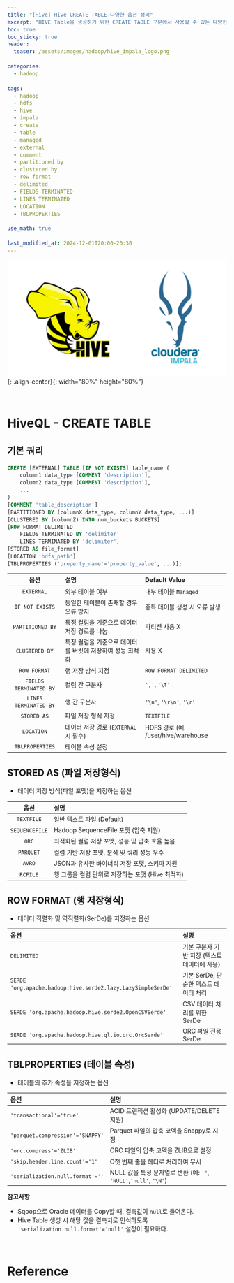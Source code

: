 ```yaml
---
title: "[Hive] Hive CREATE TABLE 다양한 옵션 정리"
excerpt: "HIVE Table을 생성하기 위한 CREATE TABLE 구문에서 사용할 수 있는 다양한 옵션들에 대해 알아보자."
toc: true
toc_sticky: true
header:
  teaser: /assets/images/hadoop/hive_impala_logo.png

categories:
  - hadoop

tags:
  - hadoop
  - hdfs
  - hive
  - impala
  - create
  - table
  - managed
  - external
  - comment
  - partitioned by
  - clustered by
  - row format
  - delimited
  - FIELDS TERMINATED
  - LINES TERMINATED
  - LOCATION
  - TBLPROPERTIES

use_math: true

last_modified_at: 2024-12-01T20:00-20:30
---
```


![png](/assets/images/hadoop/hive_impala_logo.png){: .align-center}{: width="80%" height="80%"}  

<br/>  

# HiveQL - CREATE TABLE 

## 기본 쿼리

```sql
CREATE [EXTERNAL] TABLE [IF NOT EXISTS] table_name (
    column1 data_type [COMMENT 'description'],
    column2 data_type [COMMENT 'description'],
    ...
)
[COMMENT 'table_description']
[PARTITIONED BY (columnX data_type, columnY data_type, ...)]
[CLUSTERED BY (columnZ) INTO num_buckets BUCKETS]
[ROW FORMAT DELIMITED
    FIELDS TERMINATED BY 'delimiter'
    LINES TERMINATED BY 'delimiter']
[STORED AS file_format]
[LOCATION 'hdfs_path']
[TBLPROPERTIES ('property_name'='property_value', ...)];
```


|옵션|설명|Default Value|
|:---:|:---|:---|
|`EXTERNAL`|외부 테이블 여부|내부 테이블 `Managed`|
|`IF NOT EXISTS`|동일한 테이블이 존재할 경우 오류 방지|중복 테이블 생성 시 오류 발생|
|`PARTITIONED BY`|특정 컬럼을 기준으로 데이터 저장 경로를 나눔|파티션 사용 X|
|`CLUSTERED BY`|특정 컬럼을 기준으로 데이터를 버킷에 저장하여 성능 최적화|사용 X|
|`ROW FORMAT`|행 저장 방식 지정|`ROW FORMAT DELIMITED`|
|`FIELDS TERMINATED BY`|컬럼 간 구분자|`','`, `'\t'`|  
|`LINES TERMINATED BY`|행 간 구분자|`'\n'`, `'\r\n'`, `'\r'`|
|`STORED AS`|파일 저장 형식 지정|`TEXTFILE`|
|`LOCATION`|데이터 저장 경로 (`EXTERNAL`시 필수)|HDFS 경로 (예: /user/hive/warehouse|
|`TBLPROPERTIES`|테이블 속성 설정| |

## STORED AS (파일 저장형식)  

- 데이터 저장 방식(파일 포맷)을 지정하는 옵션  

|옵션|설명|
|:---:|:---|
|`TEXTFILE`|일반 텍스트 파일 (Default)|
|`SEQUENCEFILE`|Hadoop SequenceFile 포맷 (압축 지원)|
|`ORC`|최적화된 컬럼 저장 포맷, 성능 및 압축 효율 높음|
|`PARQUET`|컬럼 기반 저장 포맷, 분석 및 쿼리 성능 우수|
|`AVRO`|JSON과 유사한 바이너리 저장 포맷, 스키마 지원|
|`RCFILE`|행 그룹을 컬럼 단위로 저장하는 포맷 (Hive 최적화)|


## ROW FORMAT (행 저장형식)

- 데이터 직렬화 및 역직렬화(SerDe)를 지정하는 옵션

|옵션|설명|
|:---|:---|
|`DELIMITED`|기본 구분자 기반 저장 (텍스트 데이터에 사용)|
|`SERDE 'org.apache.hadoop.hive.serde2.lazy.LazySimpleSerDe'`|기본 SerDe, 단순한 텍스트 데이터 처리|
|`SERDE 'org.apache.hadoop.hive.serde2.OpenCSVSerde'`|CSV 데이터 처리를 위한 SerDe|
|`SERDE 'org.apache.hadoop.hive.ql.io.orc.OrcSerde'`|ORC 파일 전용 SerDe|

	
## TBLPROPERTIES (테이블 속성)

- 테이블의 추가 속성을 지정하는 옵션  

|옵션|설명|
|:---|:---|
|`'transactional'='true'`|ACID 트랜잭션 활성화 (UPDATE/DELETE 지원)|
|`'parquet.compression'='SNAPPY'`|Parquet 파일의 압축 코덱을 Snappy로 지정|
|`'orc.compress'='ZLIB'`|ORC 파일의 압축 코덱을 ZLIB으로 설정|
|`'skip.header.line.count'='1'`|O첫 번째 줄을 헤더로 처리하여 무시|
|`'serialization.null.format'=''`|NULL 값을 특정 문자열로 변환 (예: `''`, `'NULL'`,`'null'`, `'\N'`)| 


**참고사항**
- Sqoop으로 Oracle 데이터를 Copy할 때, 결측값이 `null`로 들어온다.
- Hive Table 생성 시 해당 값을 결측치로 인식하도록 `'serialization.null.format'='null'` 설정이 필요하다.  


	
	
	
	
	

<br/>  

# Reference
